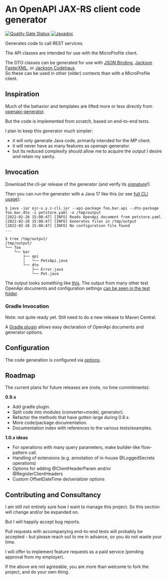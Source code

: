 # An OpenAPI JAX-RS client code generator

[![Quality Gate Status](https://sonarcloud.io/api/project_badges/measure?project=jskov_openapi-jaxrs-client&metric=alert_status)](https://sonarcloud.io/summary/new_code?id=jskov_openapi-jaxrs-client) [![Javadoc](https://img.shields.io/badge/JavaDoc-Online-green)](https://jskov.github.io/openapi-jaxrs-client/)

Generates code to call REST services.

The API classes are intended for use with the MicroProfile client.

The DTO classes can be generated for use with [JSON Binding](https://javaee.github.io/jsonb-spec/), [Jackson FasterXML](https://github.com/FasterXML/jackson-docs), or [Jackson Codehaus](https://github.com/codehaus/jackson).  
So these can be used in other (older) contexts than with a MicroProfile client.

## Inspiration

Much of the behavior and templates are lifted more or less directly from [openapi-generator](https://github.com/OpenAPITools/openapi-generator).

But the code is implemented from scratch, based on end-to-end tests.

I plan to keep this generator much simpler:

 * it will only generate Java code, primarily intended for the MP client.
 * it will never have as many features as openapi-generator.
 * but its reduced complexity should allow me to acquire the output I desire *and* retain my sanity.

## Invocation

Download the cli-jar release of the generator (and verify its [signature](./src/docs/VerifySigning.md)!).

Then you can run the generator with a Java 17 like this (or see [full CLI usage](./src/docs/Cli.md)):

```console
$ java -jar ojc-x.y.z-cli.jar --api-package foo.bar.api --dto-package foo.bar.dto -i petstore.yaml -o /tmp/output
[2022-02-26 15:08:47] [INFO] Reads OpenApi document from petstore.yaml 
[2022-02-26 15:08:47] [INFO] Generates files in /tmp/output 
[2022-02-26 15:08:47] [INFO] No configuration file found
...

$ tree /tmp/output/
/tmp/output/
└── foo
    └── bar
        ├── api
        │   └── PetsApi.java
        └── dto
            ├── Error.java
            └── Pet.java
```

The output looks something like [this](./src/test/java/mada/tests/e2e/examples/petstore).
The output from many other test OpenApi documents and configuration settings [can be seen in the test folder](./src/test/java/mada/tests/e2e).


### Gradle Invocation

Note: not quite ready yet. Still need to do a new release to Maven Central.

A [Gradle plugin](./src/docs/Gradle.md) allows easy declaration of OpenApi documents and generator options.


## Configuration

The code generation is configured via [options](./src/docs/Configuration.md).

## Roadmap

The current plans for future releases are (note, no time commitments):

**0.9.x**

* Add gradle plugin.
* Split code into modules (converter+model, generator).
* Refactor the methods that have gotten large during 0.8.x.
* More code/package documentation.
* Documentation index with references to the various tests/examples.

**1.0.x ideas**

* For operations with many query parameters, make builder-like flow-pattern call.
* Handling of extensions (e.g. annotation of in-house @LoggedSecrets operations)
* Options for adding @ClientHeaderParam and/or @RegisterClientHeaders
* Custom OffsetDateTime de/serializer options

## Contributing and Consultancy

I am still not entirely sure how I want to manage this project. So this section will change and/or be expanded on.

But I will happily accept bug reports.

Pull requests with accompanying end-to-end tests will probably be accepted - but please reach out to me in advance, so you do not waste your time.

I will offer to implement feature requests as a paid service (pending approval from my employer).

If the above are not agreeable, you are more than welcome to fork the project, and do your own thing.
